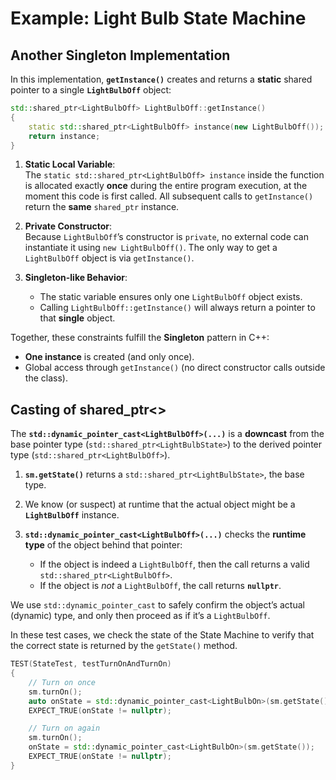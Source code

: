 # Example: Light Bulb State Machine

## Another Singleton Implementation

In this implementation, **`getInstance()`** creates and returns a **static** 
shared pointer to a single **`LightBulbOff`** object:

```cpp
std::shared_ptr<LightBulbOff> LightBulbOff::getInstance()
{
    static std::shared_ptr<LightBulbOff> instance(new LightBulbOff());
    return instance;
}
```

1. **Static Local Variable**:  
   The `static std::shared_ptr<LightBulbOff> instance` inside the function 
   is allocated exactly **once** during the entire program execution, at 
   the moment this code is first called. 
   All subsequent calls to `getInstance()` return the **same** `shared_ptr` 
   instance.  

2. **Private Constructor**:  
   Because `LightBulbOff`’s constructor is `private`, no external code can 
   instantiate it using `new LightBulbOff()`. The only way to get a 
   `LightBulbOff` object is via `getInstance()`.  

3. **Singleton-like Behavior**:  
   - The static variable ensures only one `LightBulbOff` object exists.  
   - Calling `LightBulbOff::getInstance()` will always return a pointer 
   to that **single** object.  

Together, these constraints fulfill the **Singleton** pattern in C++:
- **One instance** is created (and only once).
- Global access through `getInstance()` (no direct constructor calls 
outside the class).



## Casting of shared_ptr<>

The **`std::dynamic_pointer_cast<LightBulbOff>(...)`** is a **downcast** from 
the base pointer type (`std::shared_ptr<LightBulbState>`) to the derived pointer 
type (`std::shared_ptr<LightBulbOff>`). 

1. **`sm.getState()`** returns a `std::shared_ptr<LightBulbState>`, the base type.

2. We know (or suspect) at runtime that the actual object might be a **`LightBulbOff`** 
   instance.  

3. **`std::dynamic_pointer_cast<LightBulbOff>(...)`** checks the **runtime type** of 
   the object behind that pointer:
   - If the object is indeed a `LightBulbOff`, then the call returns a valid `std::shared_ptr<LightBulbOff>`.  
   - If the object is *not* a `LightBulbOff`, the call returns **`nullptr`**.

We use `std::dynamic_pointer_cast` to safely confirm the object’s actual 
(dynamic) type, and only then proceed as if it’s a `LightBulbOff`.

In these test cases, we check the state of the State Machine to verify that
the correct state is returned by the `getState()` method. 

```cpp
TEST(StateTest, testTurnOnAndTurnOn)
{
    // Turn on once
    sm.turnOn();
    auto onState = std::dynamic_pointer_cast<LightBulbOn>(sm.getState());
    EXPECT_TRUE(onState != nullptr);

    // Turn on again
    sm.turnOn();
    onState = std::dynamic_pointer_cast<LightBulbOn>(sm.getState());
    EXPECT_TRUE(onState != nullptr);
}
```
